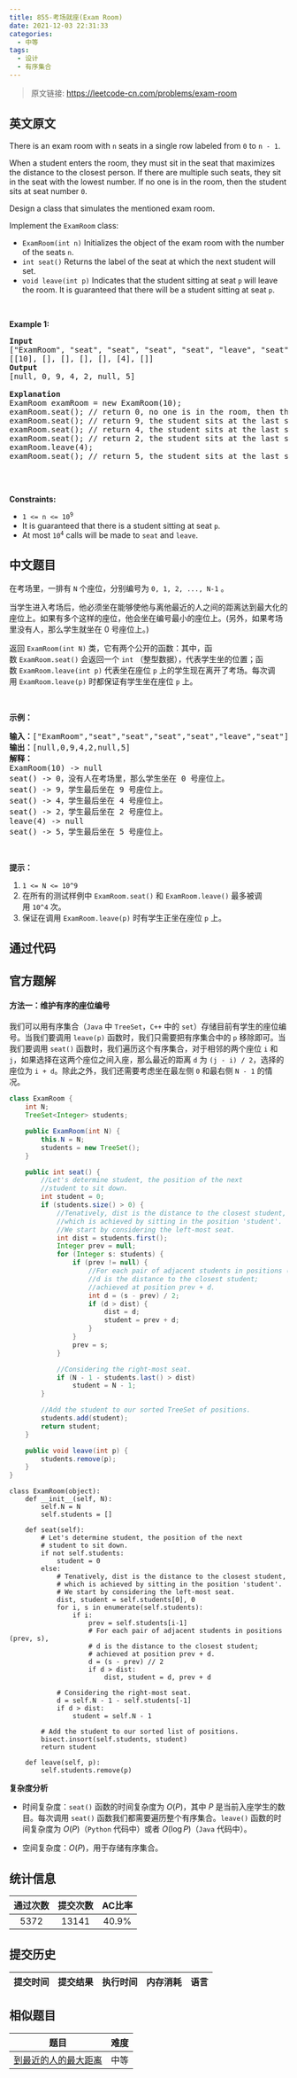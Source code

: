 ```yaml
---
title: 855-考场就座(Exam Room)
date: 2021-12-03 22:31:33
categories:
  - 中等
tags:
  - 设计
  - 有序集合
---
```


> 原文链接: https://leetcode-cn.com/problems/exam-room


## 英文原文
<div><p>There is an exam room with <code>n</code> seats in a single row labeled from <code>0</code> to <code>n - 1</code>.</p>

<p>When a student enters the room, they must sit in the seat that maximizes the distance to the closest person. If there are multiple such seats, they sit in the seat with the lowest number. If no one is in the room, then the student sits at seat number <code>0</code>.</p>

<p>Design a class that simulates the mentioned exam room.</p>

<p>Implement the <code>ExamRoom</code> class:</p>

<ul>
	<li><code>ExamRoom(int n)</code> Initializes the object of the exam room with the number of the seats <code>n</code>.</li>
	<li><code>int seat()</code> Returns the label of the seat at which the next student will set.</li>
	<li><code>void leave(int p)</code> Indicates that the student sitting at seat <code>p</code> will leave the room. It is guaranteed that there will be a student sitting at seat <code>p</code>.</li>
</ul>

<p>&nbsp;</p>
<p><strong>Example 1:</strong></p>

<pre>
<strong>Input</strong>
[&quot;ExamRoom&quot;, &quot;seat&quot;, &quot;seat&quot;, &quot;seat&quot;, &quot;seat&quot;, &quot;leave&quot;, &quot;seat&quot;]
[[10], [], [], [], [], [4], []]
<strong>Output</strong>
[null, 0, 9, 4, 2, null, 5]

<strong>Explanation</strong>
ExamRoom examRoom = new ExamRoom(10);
examRoom.seat(); // return 0, no one is in the room, then the student sits at seat number 0.
examRoom.seat(); // return 9, the student sits at the last seat number 9.
examRoom.seat(); // return 4, the student sits at the last seat number 4.
examRoom.seat(); // return 2, the student sits at the last seat number 2.
examRoom.leave(4);
examRoom.seat(); // return 5, the student sits at the last seat number 5.

</pre>

<p>&nbsp;</p>
<p><strong>Constraints:</strong></p>

<ul>
	<li><code>1 &lt;= n &lt;= 10<sup>9</sup></code></li>
	<li>It is guaranteed that there is a student sitting at seat <code>p</code>.</li>
	<li>At most <code>10<sup>4</sup></code> calls will be made to <code>seat</code> and <code>leave</code>.</li>
</ul>
</div>

## 中文题目
<div><p>在考场里，一排有&nbsp;<code>N</code>&nbsp;个座位，分别编号为&nbsp;<code>0, 1, 2, ..., N-1</code>&nbsp;。</p>

<p>当学生进入考场后，他必须坐在能够使他与离他最近的人之间的距离达到最大化的座位上。如果有多个这样的座位，他会坐在编号最小的座位上。(另外，如果考场里没有人，那么学生就坐在 0 号座位上。)</p>

<p>返回&nbsp;<code>ExamRoom(int N)</code>&nbsp;类，它有两个公开的函数：其中，函数&nbsp;<code>ExamRoom.seat()</code>&nbsp;会返回一个&nbsp;<code>int</code>&nbsp;（整型数据），代表学生坐的位置；函数&nbsp;<code>ExamRoom.leave(int p)</code>&nbsp;代表坐在座位 <code>p</code> 上的学生现在离开了考场。每次调用&nbsp;<code>ExamRoom.leave(p)</code>&nbsp;时都保证有学生坐在座位&nbsp;<code>p</code>&nbsp;上。</p>

<p>&nbsp;</p>

<p><strong>示例：</strong></p>

<pre><strong>输入：</strong>[&quot;ExamRoom&quot;,&quot;seat&quot;,&quot;seat&quot;,&quot;seat&quot;,&quot;seat&quot;,&quot;leave&quot;,&quot;seat&quot;], [[10],[],[],[],[],[4],[]]
<strong>输出：</strong>[null,0,9,4,2,null,5]
<strong>解释：</strong>
ExamRoom(10) -&gt; null
seat() -&gt; 0，没有人在考场里，那么学生坐在 0 号座位上。
seat() -&gt; 9，学生最后坐在 9 号座位上。
seat() -&gt; 4，学生最后坐在 4 号座位上。
seat() -&gt; 2，学生最后坐在 2 号座位上。
leave(4) -&gt; null
seat() -&gt; 5，学生最后坐在 5 号座位上。
</pre>

<p>&nbsp;</p>

<p><strong>提示：</strong></p>

<ol>
	<li><code>1 &lt;= N &lt;= 10^9</code></li>
	<li>在所有的测试样例中&nbsp;<code>ExamRoom.seat()</code>&nbsp;和&nbsp;<code>ExamRoom.leave()</code>&nbsp;最多被调用&nbsp;<code>10^4</code>&nbsp;次。</li>
	<li>保证在调用&nbsp;<code>ExamRoom.leave(p)</code>&nbsp;时有学生正坐在座位 <code>p</code> 上。</li>
</ol>
</div>

## 通过代码
<RecoDemo>
</RecoDemo>


## 官方题解
#### 方法一：维护有序的座位编号

我们可以用有序集合（`Java` 中 `TreeSet`，`C++` 中的 `set`）存储目前有学生的座位编号。当我们要调用 `leave(p)` 函数时，我们只需要把有序集合中的 `p` 移除即可。当我们要调用 `seat()` 函数时，我们遍历这个有序集合，对于相邻的两个座位 `i` 和 `j`，如果选择在这两个座位之间入座，那么最近的距离 `d` 为 `(j - i) / 2`，选择的座位为 `i + d`。除此之外，我们还需要考虑坐在最左侧 `0` 和最右侧 `N - 1` 的情况。

```Java [sol1]
class ExamRoom {
    int N;
    TreeSet<Integer> students;

    public ExamRoom(int N) {
        this.N = N;
        students = new TreeSet();
    }

    public int seat() {
        //Let's determine student, the position of the next
        //student to sit down.
        int student = 0;
        if (students.size() > 0) {
            //Tenatively, dist is the distance to the closest student,
            //which is achieved by sitting in the position 'student'.
            //We start by considering the left-most seat.
            int dist = students.first();
            Integer prev = null;
            for (Integer s: students) {
                if (prev != null) {
                    //For each pair of adjacent students in positions (prev, s),
                    //d is the distance to the closest student;
                    //achieved at position prev + d.
                    int d = (s - prev) / 2;
                    if (d > dist) {
                        dist = d;
                        student = prev + d;
                    }
                }
                prev = s;
            }

            //Considering the right-most seat.
            if (N - 1 - students.last() > dist)
                student = N - 1;
        }

        //Add the student to our sorted TreeSet of positions.
        students.add(student);
        return student;
    }

    public void leave(int p) {
        students.remove(p);
    }
}
```

```Python3 [sol1]
class ExamRoom(object):
    def __init__(self, N):
        self.N = N
        self.students = []

    def seat(self):
        # Let's determine student, the position of the next
        # student to sit down.
        if not self.students:
            student = 0
        else:
            # Tenatively, dist is the distance to the closest student,
            # which is achieved by sitting in the position 'student'.
            # We start by considering the left-most seat.
            dist, student = self.students[0], 0
            for i, s in enumerate(self.students):
                if i:
                    prev = self.students[i-1]
                    # For each pair of adjacent students in positions (prev, s),
                    # d is the distance to the closest student;
                    # achieved at position prev + d.
                    d = (s - prev) // 2
                    if d > dist:
                        dist, student = d, prev + d

            # Considering the right-most seat.
            d = self.N - 1 - self.students[-1]
            if d > dist:
                student = self.N - 1

        # Add the student to our sorted list of positions.
        bisect.insort(self.students, student)
        return student

    def leave(self, p):
        self.students.remove(p)
```

**复杂度分析**

* 时间复杂度：`seat()` 函数的时间复杂度为 $O(P)$，其中 $P$ 是当前入座学生的数目。每次调用 `seat()` 函数我们都需要遍历整个有序集合。`leave()` 函数的时间复杂度为 $O(P)$（`Python` 代码中）或者 $O(\log P)$（`Java` 代码中）。

* 空间复杂度：$O(P)$，用于存储有序集合。

## 统计信息
| 通过次数 | 提交次数 | AC比率 |
| :------: | :------: | :------: |
|    5372    |    13141    |   40.9%   |

## 提交历史
| 提交时间 | 提交结果 | 执行时间 |  内存消耗  | 语言 |
| :------: | :------: | :------: | :--------: | :--------: |


## 相似题目
|                             题目                             | 难度 |
| :----------------------------------------------------------: | :---------: |
| [到最近的人的最大距离](https://leetcode-cn.com/problems/maximize-distance-to-closest-person/) | 中等|
